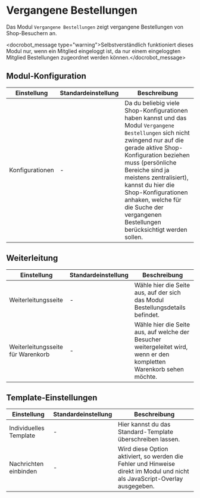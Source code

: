 # Vergangene Bestellungen

Das Modul `Vergangene Bestellungen` zeigt vergangene Bestellungen von Shop-Besuchern an.

<docrobot_message type="warning">Selbstverständlich funktioniert dieses Modul nur, wenn ein Mitglied eingeloggt ist, da nur einem eingeloggten Mitglied Bestellungen zugeordnet werden können.</docrobot_message>

## Modul-Konfiguration

<table>
	<thead>
		<tr>
			<th>Einstellung</th>
			<th>Standardeinstellung</th>
			<th>Beschreibung</th>
		</tr>
	</thead>
	<tbody>
		<tr>
			<td>Konfigurationen</td>
			<td>-</td>
			<td>Da du beliebig viele Shop-Konfigurationen haben kannst und das Modul <code>Vergangene Bestellungen</code> sich nicht zwingend nur auf die gerade aktive Shop-Konfiguration beziehen muss (persönliche Bereiche sind ja meistens zentralisiert), kannst du hier die Shop-Konfigurationen anhaken, welche für die Suche der vergangenen Bestellungen berücksichtigt werden sollen.</td>
		</tr>
	</tbody>
</table>

## Weiterleitung

<table>
	<thead>
		<tr>
			<th>Einstellung</th>
			<th>Standardeinstellung</th>
			<th>Beschreibung</th>
		</tr>
	</thead>
	<tbody>
		<tr>
			<td>Weiterleitungsseite</td>
			<td>-</td>
			<td>Wähle hier die Seite aus, auf der sich das Modul <docrobot_route name="order-details">Bestellungsdetails</docrobot_route> befindet.</td>
		</tr>
		<tr>
			<td>Weiterleitungsseite für Warenkorb</td>
			<td>-</td>
			<td>Wähle hier die Seite aus, auf welche der Besucher weitergeleitet wird, wenn er den kompletten Warenkorb sehen möchte.</td>
		</tr>
	</tbody>
</table>

## Template-Einstellungen

<table>
	<thead>
		<tr>
			<th>Einstellung</th>
			<th>Standardeinstellung</th>
			<th>Beschreibung</th>
		</tr>
	</thead>
	<tbody>
		<tr>
			<td>Individuelles Template</td>
			<td>-</td>
			<td>Hier kannst du das Standard-Template überschreiben lassen.</td>
		</tr>
		<tr>
			<td>Nachrichten einbinden</td>
			<td>-</td>
			<td>Wird diese Option aktiviert, so werden die Fehler und Hinweise direkt im Modul und nicht als JavaScript-Overlay ausgegeben.</td>
		</tr>
	</tbody>
</table>